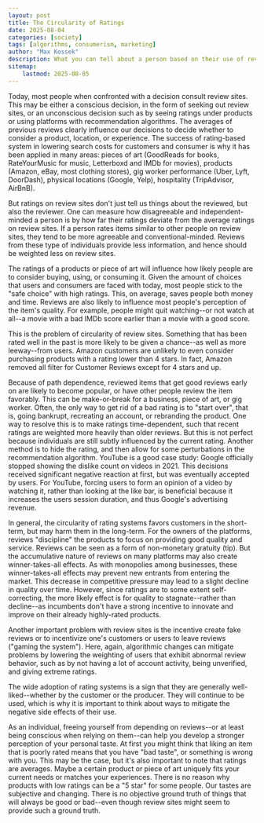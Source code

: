 ```yaml
---
layout: post
title: The Circularity of Ratings
date: 2025-08-04
categories: [society]
tags: [algorithms, consumerism, marketing]
author: "Max Kossek"
description: What you can tell about a person based on their use of review sites and deviation of ratings from the average, as well as the problems with the use of product reviews and ratings.
sitemap:
    lastmod: 2025-08-05
---
```


Today, most people when confronted with a decision consult review sites. This may be either a conscious decision, in the form of seeking out review sites, or an unconscious decision such as by seeing ratings under products or using platforms with recommendation algorithms. The averages of previous reviews clearly influence our decisions to decide whether to consider a product, location, or experience. The success of rating-based system in lowering search costs for customers and consumer is why it has been applied in many areas: pieces of art (GoodReads for books, RateYourMusic for music, Letterboxd and IMDb for movies), products (Amazon, eBay, most clothing stores), gig worker performance (Uber, Lyft, DoorDash), physical locations (Google, Yelp), hospitality (TripAdvisor, AirBnB).

But ratings on review sites don't just tell us things about the reviewed, but also the reviewer. One can measure how disagreeable and independent-minded a person is by how far their ratings deviate from the average ratings on review sites. If a person rates items similar to other people on review sites, they tend to be more agreeable and conventional-minded. Reviews from these type of individuals provide less information, and hence should be weighted less on review sites.

The ratings of a products or piece of art will influence how likely people are to consider buying, using, or consuming it. Given the amount of choices that users and consumers are faced with today, most people stick to the "safe choice" with high ratings. This, on average, saves people both money and time. Reviews are also likely to influence most people's perception of the item's quality. For example, people might quit watching--or not watch at all--a movie with a bad IMDb score earlier than a movie with a good score.

This is the problem of circularity of review sites. Something that has been rated well in the past is more likely to be given a chance--as well as more leeway--from users. Amazon customers are unlikely to even consider purchasing products with a rating lower than 4 stars. In fact, Amazon removed all filter for Customer Reviews except for 4 stars and up.

Because of path dependence, reviewed items that get good reviews early on are likely to become popular, or have other people review the item favorably. This can be make-or-break for a business, piece of art, or gig worker. Often, the only way to get rid of a bad rating is to "start over", that is, going bankrupt, recreating an account, or rebranding the product. One way to resolve this is to make ratings time-dependent, such that recent ratings are weighted more heavily than older reviews. But this is not perfect because individuals are still subtly influenced by the current rating. Another method is to hide the rating, and then allow for some perturbations in the recommendation algorithm. YouTube is a good case study: Google officially stopped showing the dislike count on videos in 2021. This decisions received significant negative reaction at first, but was eventually accepted by users. For YouTube, forcing users to form an opinion of a video by watching it, rather than looking at the like bar, is beneficial because it increases the users session duration, and thus Google's advertising revenue.

In general, the circularity of rating systems favors customers in the short-term, but may harm them in the long-term. For the owners of the platforms, reviews "discipline" the products to focus on providing good quality and service. Reviews can be seen as a form of non-monetary gratuity (tip). But the accumulative nature of reviews on many platforms may also create winner-takes-all effects. As with monopolies among businesses, these winner-takes-all effects may prevent new entrants from entering the market. This decrease in competitive pressure may lead to a slight decline in quality over time. However, since ratings are to some extent self-correcting, the more likely effect is for quality to stagnate--rather than decline--as incumbents don't have a strong incentive to innovate and improve on their already highly-rated products.

Another important problem with review sites is the incentive create fake reviews or to incentivize one's customers or users to leave reviews ("gaming the system"). Here, again, algorithmic changes can mitigate problems by lowering the weighting of users that exhibit abnormal review behavior, such as by not having a lot of account activity, being unverified, and giving extreme ratings.

The wide adoption of rating systems is a sign that they are generally well-liked--whether by the customer or the producer. They will continue to be used, which is why it is important to think about ways to mitigate the negative side effects of their use.

As an individual, freeing yourself from depending on reviews--or at least being conscious when relying on them--can help you develop a stronger perception of your personal taste. At first you might think that liking an item that is poorly rated means that you have "bad taste", or something is wrong with you. This may be the case, but it's also important to note that ratings are averages. Maybe a certain product or piece of art uniquely fits your current needs or matches your experiences. There is no reason why products with low ratings can be a "5 star" for some people. Our tastes are subjective and changing. There is no objective ground truth of things that will always be good or bad--even though review sites might seem to provide such a ground truth.
